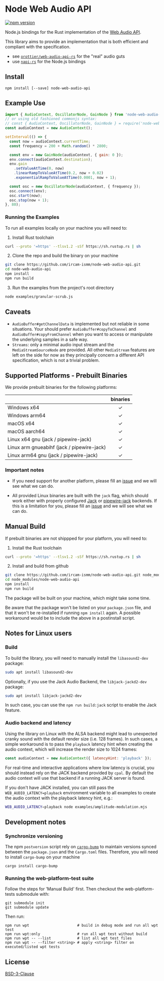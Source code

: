 # Node Web Audio API

[![npm version](https://badge.fury.io/js/node-web-audio-api.svg)](https://badge.fury.io/js/node-web-audio-api)

Node.js bindings for the Rust implementation of the [Web Audio API](https://www.w3.org/TR/webaudio/).

This library aims to provide an implementation that is both efficient and compliant with the specification.

- see [`orottier/web-audio-api-rs`](https://github.com/orottier/web-audio-api-rs/) for the "real" audio guts
- use [`napi-rs`](https://github.com/napi-rs/napi-rs/) for the Node.js bindings

## Install

```
npm install [--save] node-web-audio-api
```

## Example Use

```js
import { AudioContext, OscillatorNode, GainNode } from 'node-web-audio-api';
// or using old fashioned commonjs syntax:
// const { AudioContext, OscillatorNode, GainNode } = require('node-web-audio-api');
const audioContext = new AudioContext();

setInterval(() => {
  const now = audioContext.currentTime;
  const frequency = 200 + Math.random() * 2800;

  const env = new GainNode(audioContext, { gain: 0 });
  env.connect(audioContext.destination);
  env.gain
    .setValueAtTime(0, now)
    .linearRampToValueAtTime(0.2, now + 0.02)
    .exponentialRampToValueAtTime(0.0001, now + 1);

  const osc = new OscillatorNode(audioContext, { frequency });
  osc.connect(env);
  osc.start(now);
  osc.stop(now + 1);
}, 80);
```

### Running the Examples

To run all examples locally on your machine you will need to:

1. Install Rust toolchain
```sh
curl --proto '=https' --tlsv1.2 -sSf https://sh.rustup.rs | sh
```

2. Clone the repo and build the binary on your machine
```sh
git clone https://github.com/ircam-ismm/node-web-audio-api.git
cd node-web-audio-api
npm install
npm run build
```

3. Run the examples from the project's root directory
```sh
node examples/granular-scrub.js
```

## Caveats

- `AudioBuffer#getChannelData` is implemented but not reliable in some situations. Your should prefer `AudioBuffer#copyToChannel` and `AudioBuffer#copyFromChannel` when you want to access or manipulate the underlying samples in a safe way.
- `Streams`: only a minimal audio input stream and the `MediaStreamSourceNode` are provided. All other `MediaStream` features are left on the side for now as they principally concern a different API specification, which is not a trivial problem.

## Supported Platforms - Prebuilt Binaries

We provide prebuilt binaries for the following platforms:

|                                                     | binaries |
|-----------------------------------------------------|:--------:|
| Windows x64                                         | ✓        |
| Windows arm64                                       | ✓        |
| macOS x64                                           | ✓        |
| macOS aarch64                                       | ✓        |
| Linux x64 gnu (jack / pipewire-jack)                | ✓        |
| Linux arm gnueabihf (jack / pipewire-jack)          | ✓        |
| Linux arm64 gnu     (jack / pipewire-jack)          | ✓        |



### Important notes

- If you need support for another platform, please fill an [issue](https://github.com/ircam-ismm/node-web-audio-api/issues) and we will see what we can do.

- All provided Linux binaries are built with the `jack` flag, which should work either with properly configured [Jack](https://jackaudio.org/) or [pipewire-jack](https://pipewire.org/) backends. If this is a limitation for you, please fill an [issue](https://github.com/ircam-ismm/node-web-audio-api/issues) and we will see what we can do.


## Manual Build

If prebuilt binaries are not shippped for your platform, you will need to:

1. Install the Rust toolchain

```sh
curl --proto '=https' --tlsv1.2 -sSf https://sh.rustup.rs | sh
```

2. Install and build from github

```sh
git clone https://github.com/ircam-ismm/node-web-audio-api.git node_modules/node-web-audio-api
cd node_modules/node-web-audio-api
npm install
npm run build
```

The package will be built on your machine, which might take some time.

Be aware that the package won't be listed on your `package.json` file, and that it won't be re-installed if running `npm install` again. A possible workaround would be to include the above in a postinstall script.

## Notes for Linux users

### Build

To build the library, you will need to manually install the `libasound2-dev` package:

```sh
sudo apt install libasound2-dev
```

Optionally, if you use the Jack Audio Backend, the `libjack-jackd2-dev` package:

```sh
sudo apt install libjack-jackd2-dev
```

In such case, you can use the `npm run build:jack` script to enable the Jack feature.

### Audio backend and latency

Using the library on Linux with the ALSA backend might lead to unexpected cranky sound with the default render size (i.e. 128 frames). In such cases, a simple workaround is to pass the `playback` latency hint when creating the audio context, which will increase the render size to 1024 frames:

```js
const audioContext = new AudioContext({ latencyHint: 'playback' });
```

For real-time and interactive applications where low latency is crucial, you should instead rely on the JACK backend provided by `cpal`. By default the audio context will use that backend if a running JACK server is found.

If you don't have JACK installed, you can still pass the `WEB_AUDIO_LATENCY=playback` environment variable to all examples to create the audio context with the playback latency hint, e.g.:

```sh
WEB_AUDIO_LATENCY=playback node examples/amplitude-modulation.mjs
```

## Development notes

### Synchronize versioning

The npm `postversion` script rely on [`cargo-bump`](https://crates.io/crates/cargo-bump) to maintain versions synced between the `package.json` and the `Cargo.toml` files. Therefore, you will need to install `cargo-bump` on your machine

```
cargo install cargo-bump
```

### Running the web-platform-test suite

Follow the steps for 'Manual Build' first. Then checkout the web-platform-tests submodule with:

```
git submodule init
git submodule update
```

Then run:

```
npm run wpt                      # build in debug mode and run all wpt test
npm run wpt:only                 # run all wpt test without build
npm run wpt -- --list            # list all wpt test files
npm run wpt -- --filter <string> # apply <string> filter on executed/listed wpt tests
```

## License

[BSD-3-Clause](./LICENSE)
